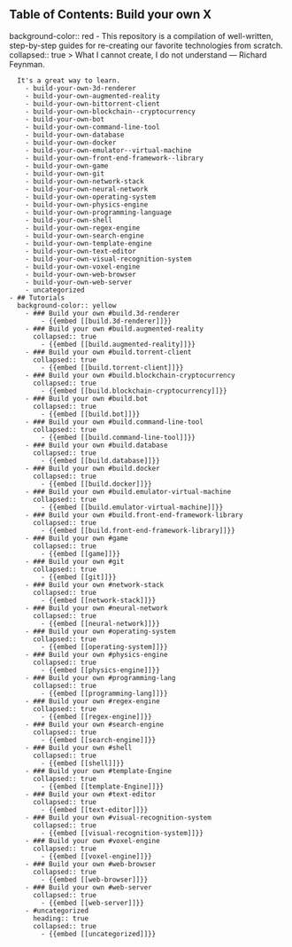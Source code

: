 ## Table of Contents: Build your own X
background-color:: red
	- This repository is a compilation of well-written, step-by-step guides for re-creating our favorite technologies from scratch. 
	  collapsed:: true
	  > What I cannot create, I do not understand — Richard Feynman.
	  
	  It's a great way to learn.
		- build-your-own-3d-renderer
		- build-your-own-augmented-reality
		- build-your-own-bittorrent-client
		- build-your-own-blockchain--cryptocurrency
		- build-your-own-bot
		- build-your-own-command-line-tool
		- build-your-own-database
		- build-your-own-docker
		- build-your-own-emulator--virtual-machine
		- build-your-own-front-end-framework--library
		- build-your-own-game
		- build-your-own-git
		- build-your-own-network-stack
		- build-your-own-neural-network
		- build-your-own-operating-system
		- build-your-own-physics-engine
		- build-your-own-programming-language
		- build-your-own-shell
		- build-your-own-regex-engine
		- build-your-own-search-engine
		- build-your-own-template-engine
		- build-your-own-text-editor
		- build-your-own-visual-recognition-system
		- build-your-own-voxel-engine
		- build-your-own-web-browser
		- build-your-own-web-server
		- uncategorized
	- ## Tutorials
	  background-color:: yellow
		- ### Build your own #build.3d-renderer
			- {{embed [[build.3d-renderer]]}}
		- ### Build your own #build.augmented-reality
		  collapsed:: true
			- {{embed [[build.augmented-reality]]}}
		- ### Build your own #build.torrent-client
		  collapsed:: true
			- {{embed [[build.torrent-client]]}}
		- ### Build your own #build.blockchain-cryptocurrency
		  collapsed:: true
			- {{embed [[build.blockchain-cryptocurrency]]}}
		- ### Build your own #build.bot
		  collapsed:: true
			- {{embed [[build.bot]]}}
		- ### Build your own #build.command-line-tool
		  collapsed:: true
			- {{embed [[build.command-line-tool]]}}
		- ### Build your own #build.database
		  collapsed:: true
			- {{embed [[build.database]]}}
		- ### Build your own #build.docker
		  collapsed:: true
			- {{embed [[build.docker]]}}
		- ### Build your own #build.emulator-virtual-machine
		  collapsed:: true
			- {{embed [[build.emulator-virtual-machine]]}}
		- ### Build your own #build.front-end-framework-library
		  collapsed:: true
			- {{embed [[build.front-end-framework-library]]}}
		- ### Build your own #game
		  collapsed:: true
			- {{embed [[game]]}}
		- ### Build your own #git
		  collapsed:: true
			- {{embed [[git]]}}
		- ### Build your own #network-stack
		  collapsed:: true
			- {{embed [[network-stack]]}}
		- ### Build your own #neural-network
		  collapsed:: true
			- {{embed [[neural-network]]}}
		- ### Build your own #operating-system
		  collapsed:: true
			- {{embed [[operating-system]]}}
		- ### Build your own #physics-engine
		  collapsed:: true
			- {{embed [[physics-engine]]}}
		- ### Build your own #programming-lang
		  collapsed:: true
			- {{embed [[programming-lang]]}}
		- ### Build your own #regex-engine
		  collapsed:: true
			- {{embed [[regex-engine]]}}
		- ### Build your own #search-engine
		  collapsed:: true
			- {{embed [[search-engine]]}}
		- ### Build your own #shell
		  collapsed:: true
			- {{embed [[shell]]}}
		- ### Build your own #template-Engine
		  collapsed:: true
			- {{embed [[template-Engine]]}}
		- ### Build your own #text-editor
		  collapsed:: true
			- {{embed [[text-editor]]}}
		- ### Build your own #visual-recognition-system
		  collapsed:: true
			- {{embed [[visual-recognition-system]]}}
		- ### Build your own #voxel-engine
		  collapsed:: true
			- {{embed [[voxel-engine]]}}
		- ### Build your own #web-browser
		  collapsed:: true
			- {{embed [[web-browser]]}}
		- ### Build your own #web-server
		  collapsed:: true
			- {{embed [[web-server]]}}
		- #uncategorized
		  heading:: true
		  collapsed:: true
			- {{embed [[uncategorized]]}}